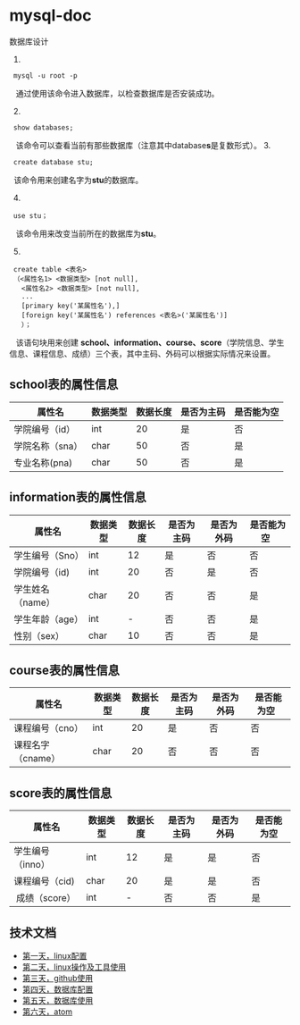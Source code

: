 # mysql-doc
数据库设计

1. 
```linux
 mysql -u root -p
```
   通过使用该命令进入数据库，以检查数据库是否安装成功。
  
2.
```mysql
 show databases; 
```
   该命令可以查看当前有那些数据库（注意其中database**s**是复数形式）。
3.
```mysql
 create database stu;
 ```
   该命令用来创建名字为**stu**的数据库。

4.
```mysql
 use stu；
```
   该命令用来改变当前所在的数据库为**stu**。
  
5.
```mysql
 create table <表名>
 （<属性名1> <数据类型> [not null],
   <属性名2> <数据类型> [not null],
   ...
   [primary key('某属性名'),]
   [foreign key('某属性名') references <表名>('某属性名')]
   ）；
   ```
     该语句块用来创建 **school、information、course、score**（学院信息、学生信息、课程信息、成绩）三个表，其中主码、外码可以根据实际情况来设置。
 
 ## school表的属性信息
 
   属性名 |数据类型 | 数据长度 |是否为主码 |是否能为空
   -------|-------|---------|---------|---------
   学院编号（id）|int |20|是|否
   学院名称（sna）|char |50|否|是
   专业名称(pna)  |char |50|否|是
 
  
## information表的属性信息
  属性名 | 数据类型 | 数据长度 | 是否为主码 | 是否为外码| 是否能为空  
  ------|---------|---------|-----------|--------|-------- 
  学生编号（Sno）|int| 12 |是|否|否
  学院编号（id) | int |20 |否|是|否
  学生姓名（name）|char |20|否|否|是
  学生年龄（age）|int|-|否|否|是
  性别（sex）|char|10|否|否|是
  
  ## course表的属性信息
  
  属性名 | 数据类型 | 数据长度 | 是否为主码 | 是否为外码| 是否能为空  
  ------|---------|---------|-----------|--------|-------- 
  课程编号（cno）|int| 20 |是|否|否
  课程名字（cname）|char|20|否|否|否
  
  
  ## score表的属性信息
  属性名 | 数据类型 | 数据长度 | 是否为主码 | 是否为外码| 是否能为空
  ------|---------|---------|-----------|--------|--------
  学生编号（inno）|int| 12 |是|是|否
  课程编号（cid) | char |20 |是|是|否
  成绩（score）|int|-|否|否|是
  
  
  ## 技术文档
* [第一天，linux配置](第一天.md)
* [第二天，linux操作及工具使用](第二天.md)
* [第三天，github使用](第三天.md)
* [第四天，数据库配置](第四天.md)
* [第五天，数据库使用](第五天.md)
* [第六天，atom](第六天.md)

